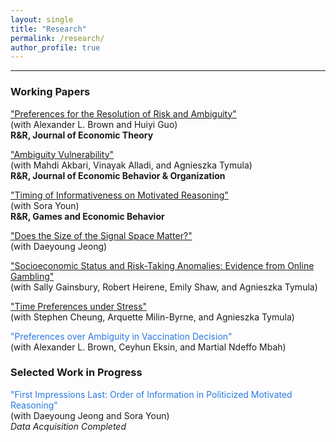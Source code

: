 ```yaml
---
layout: single
title: "Research"
permalink: /research/
author_profile: true
---
```


---

### Working Papers

  ["Preferences for the Resolution of Risk and Ambiguity"](https://papers.ssrn.com/sol3/papers.cfm?abstract_id=4092231)  
  (with Alexander L. Brown and Huiyi Guo)  
  **R&R, Journal of Economic Theory**
  
  
  ["Ambiguity Vulnerability"](https://papers.ssrn.com/sol3/papers.cfm?abstract_id=4655454)  
  (with Mahdi Akbari, Vinayak Alladi, and Agnieszka Tymula)   
  **R&R, Journal of Economic Behavior & Organization**

  ["Timing of Informativeness on Motivated Reasoning"](https://papers.ssrn.com/sol3/papers.cfm?abstract_id=5043225)  
  (with Sora Youn)  
  **R&R, Games and Economic Behavior**
  
  ["Does the Size of the Signal Space Matter?"](https://hyundamje.github.io/papers/Signal_Space.pdf)  
  (with Daeyoung Jeong)

  ["Socioeconomic Status and Risk-Taking Anomalies: Evidence from Online Gambling"]()  
  (with Sally Gainsbury, Robert Heirene, Emily Shaw, and Agnieszka Tymula)

  ["Time Preferences under Stress"]()  
  (with Stephen Cheung, Arquette Milin-Byrne, and Agnieszka Tymula)   
    
  <span style="color: #2a7ae2;">"Preferences over Ambiguity in Vaccination Decision"</span>       
  (with Alexander L. Brown, Ceyhun Eksin, and Martial Ndeffo Mbah) 
   


### Selected Work in Progress
  
  <span style="color: #2a7ae2;">"First Impressions Last: Order of Information in Politicized Motivated Reasoning"</span>      
  (with Daeyoung Jeong and Sora Youn)   
  _Data Acquisition Completed_

  

